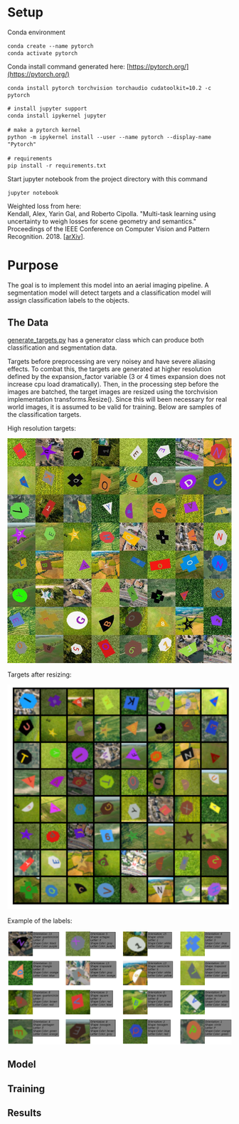 # Setup


Conda environment
```
conda create --name pytorch
conda activate pytorch
```
Conda install command generated here: [https://pytorch.org/](https://pytorch.org/)
```
conda install pytorch torchvision torchaudio cudatoolkit=10.2 -c pytorch
```

```
# install jupyter support
conda install ipykernel jupyter

# make a pytorch kernel
python -m ipykernel install --user --name pytorch --display-name "Pytorch"

# requirements
pip install -r requirements.txt
```

Start jupyter notebook from the project directory with this command
```
jupyter notebook
```

Weighted loss from here:<br>
Kendall, Alex, Yarin Gal, and Roberto Cipolla. "Multi-task learning using uncertainty to weigh losses for scene geometry and semantics." Proceedings of the IEEE Conference on Computer Vision and Pattern Recognition. 2018.
[[arXiv](https://arxiv.org/abs/1705.07115)].

# Purpose

The goal is to implement this model into an aerial imaging pipeline. A segmentation model will detect targets and a classification model will assign classification labels to the objects.

## The Data

[generate_targets.py](https://github.com/Lukeasargen/targetClassifier/blob/main/generate_targets.py) has a generator class which can produce both classification and segmentation data.

Targets before preprocessing are very noisey and have severe aliasing effects. To combat this, the targets are generated at higher resolution defined by the expansion_factor variable (3 or 4 times expansion does not increase cpu load dramatically). Then, in the processing step before the images are batched, the target images are resized using the torchvision implementation transforms.Resize(). Since this will been necessary for real world images, it is assumed to be valid for training. Below are samples of the classification targets.

High resolution targets:

![high_res_targets](/images/readme/high_res_targets.jpeg)

Targets after resizing:

![classify_processed](/images/readme/classify_processed.png)

Example of the labels:

![classify_labels](/images/readme/classify_labels.png)

## Model

## Training

## Results
